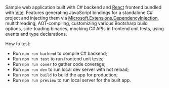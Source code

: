 Sample web application built with C# backend and [React](https://react.dev) frontend bundled with [Vite](https://vitejs.dev). Features generating JavaScript bindings for a standalone C# project and injecting them via [Microsoft.Extensions.DependencyInjection](https://learn.microsoft.com/en-us/dotnet/core/extensions/dependency-injection), multithreading, AOT-compiling, customizing various Bootsharp build options, side-loading binaries, mocking C# APIs in frontend unit tests, using events and type declarations.

How to test:
- Run `npm run backend` to compile C# backend;
- Run `npm run test` to run frontend unit tests;
- Run `npm run cover` to gather code coverage;
- Run `npm run dev` to run local dev server with hot reload;
- Run `npm run build` to build the app for production;
- Run `npm run preview` to run local server for the built app.
